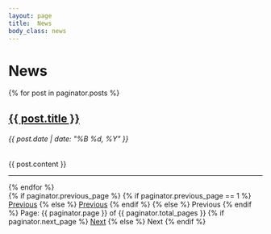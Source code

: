 ```yaml
---
layout: page
title:  News
body_class: news
---
```


<h1> News</h1>
<!-- This loops through the paginated posts -->


{% for post in paginator.posts %}
  <h2><a href="{{ post.url }}">{{ post.title }}</a></h2>

  <h6>{{ post.date | date: "%B %d, %Y" }}</h6>

  <div class="snippet">
    {{ post.content }}
  </div>
  <hr>
{% endfor %}

<!-- Pagination links -->
<div class="pagination">
  {% if paginator.previous_page %}
    {% if paginator.previous_page == 1 %}
      <a href="/news/index.html">Previous</a>
    {% else %}
      <a href="/news/page{{ paginator.previous_page }}/index.html" class="previous">Previous</a>
    {% endif %}
  {% else %}
    <span class="previous">Previous</span>
  {% endif %}
  <span class="page_number ">Page: {{ paginator.page }} of {{ paginator.total_pages }}</span>
  {% if paginator.next_page %}
    <a href="/news/page{{ paginator.next_page }}/index.html" class="next">Next</a>
  {% else %}
    <span class="next ">Next</span>
  {% endif %}
</div>
